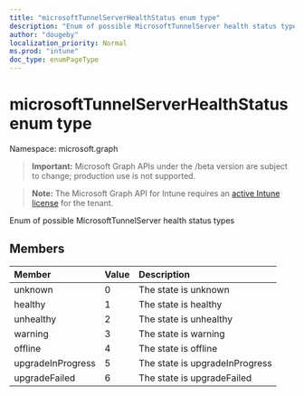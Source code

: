 ```yaml
---
title: "microsoftTunnelServerHealthStatus enum type"
description: "Enum of possible MicrosoftTunnelServer health status types"
author: "dougeby"
localization_priority: Normal
ms.prod: "intune"
doc_type: enumPageType
---
```


# microsoftTunnelServerHealthStatus enum type

Namespace: microsoft.graph

> **Important:** Microsoft Graph APIs under the /beta version are subject to change; production use is not supported.

> **Note:** The Microsoft Graph API for Intune requires an [active Intune license](https://go.microsoft.com/fwlink/?linkid=839381) for the tenant.

Enum of possible MicrosoftTunnelServer health status types

## Members
|Member|Value|Description|
|:---|:---|:---|
|unknown|0|The state is unknown|
|healthy|1|The state is healthy|
|unhealthy|2|The state is unhealthy|
|warning|3|The state is warning|
|offline|4|The state is offline|
|upgradeInProgress|5|The state is upgradeInProgress|
|upgradeFailed|6|The state is upgradeFailed|



